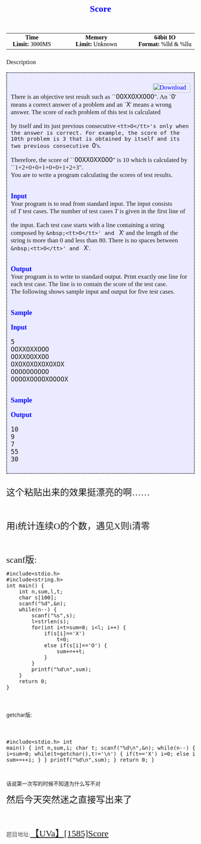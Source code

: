 
<div class="hiddable" id="vj_description" style="font-family:'times new roman'; font-size:17px">
<p class="pst" style="font-family:Arial,Helvetica,sans-serif; font-size:18pt; font-weight:bold; color:blue; margin-bottom:0px">
</p>
<div class="ptt" style="text-align:center; font-size:18pt; font-weight:bold; color:blue; padding:10px">
<a target="_blank" target="_blank" href="http://acm.hust.edu.cn/vjudge/problem/visitOriginUrl.action?id=48771" style="color:blue; text-decoration:none">Score</a></div>
<div class="plm" style="text-align:center; font-size:14px">
<table align="center" style="color:rgb(0,0,0); font-size:16px; text-align:center">
<tbody>
<tr>
<td><strong>Time Limit:</strong>&nbsp;3000MS</td>
<td width="10px">&nbsp;</td>
<td><strong>Memory Limit:</strong>&nbsp;Unknown</td>
<td width="10px">&nbsp;</td>
<td><strong>64bit IO Format:</strong>&nbsp;%lld &amp; %llu</td>
</tr>
</tbody>
</table>
</div>
<p></p>
<p class="pst" style="font-family:Arial,Helvetica,sans-serif; font-size:18pt; font-weight:bold; color:blue; margin-bottom:0px">
Description</p>
<div class="textBG" style="padding:10px; border-style:dotted; border-width:2px; background-color:rgb(234,235,255)">
<span style="float:right"><a target="_blank" target="_blank" href="http://7xjob4.com1.z0.glb.clouddn.com/1cc6928b338f2eb8eb833dd0b1383cd0" style="color:blue; text-decoration:none"><img width="100" height="26" border="0" title="Download as PDF" alt="Download as PDF" src="http://uva.onlinejudge.org/components/com_onlinejudge/images/button_pdf.png"></a></span>
<div style="clear:both"></div>
<p style="margin-top:0px; margin-bottom:0.0001pt">There is an objective test result such as ``<tt>OOXXOXXOOO</tt>&quot;. An `<tt>O</tt>' means a correct answer of a problem and an `<tt>X</tt>' means a wrong answer. The score of each problem of this test is calculated
 by itself and its just previous consecutive `<tt>O</tt>'s only when the answer is correct. For example, the score of the 10th problem is 3 that is obtained by itself and its two previous consecutive `<tt>O</tt>'s.</p>
<p style="margin-top:0px; margin-bottom:0.0001pt">Therefore, the score of ``<tt>OOXXOXXOOO</tt>&quot; is 10 which is calculated by ``1&#43;2&#43;0&#43;0&#43;1&#43;0&#43;0&#43;1&#43;2&#43;3&quot;.</p>
<p style="margin-top:0px; margin-bottom:0.0001pt">You are to write a program calculating the scores of test results.</p>
<p style="margin-top:0px; margin-bottom:0.0001pt"></p>
<h2 style="margin-bottom:0px"><span style="font-size:18px; color:#ff0000"><a target="_blank" target="_blank" name="SECTION0001001000000000000000" href="http://acm.hust.edu.cn/vjudge/problem/viewProblem.action?id=48771" style="color:blue; text-decoration:none">Input</a>&nbsp;</span></h2>
<p style="margin-top:0px; margin-bottom:0.0001pt">Your program is to read from standard input. The input consists of&nbsp;<span class="MATH"><em>T</em></span>&nbsp;test cases. The number of test cases&nbsp;<span class="MATH"><em>T</em></span>&nbsp;is given in the first line of
 the input. Each test case starts with a line containing a string composed by `&nbsp;<tt>O</tt>' and `&nbsp;<tt>X</tt>' and the length of the string is more than 0 and less than 80. There is no spaces between `&nbsp;<tt>O</tt>' and `&nbsp;<tt>X</tt>'.</p>
<p style="margin-top:0px; margin-bottom:0.0001pt"></p>
<h2 style="margin-bottom:0px"><span style="font-size:18px; color:#ff0000"><a target="_blank" target="_blank" name="SECTION0001002000000000000000" href="http://acm.hust.edu.cn/vjudge/problem/viewProblem.action?id=48771" style="color:blue; text-decoration:none">Output</a>&nbsp;</span></h2>
<p style="margin-top:0px; margin-bottom:0.0001pt">Your program is to write to standard output. Print exactly one line for each test case. The line is to contain the score of the test case.</p>
<p style="margin-top:0px; margin-bottom:0.0001pt">The following shows sample input and output for five test cases.</p>
<p style="margin-top:0px; margin-bottom:0.0001pt"></p>
<h2 style="margin-bottom:0px"><span style="font-size:18px; color:#ff0000"><a target="_blank" target="_blank" name="SECTION0001003000000000000000" href="http://acm.hust.edu.cn/vjudge/problem/viewProblem.action?id=48771" style="color:blue; text-decoration:none">Sample
 Input</a>&nbsp;</span></h2>
<p style="margin-top:0px; margin-bottom:0.0001pt"></p>
<pre style="white-space:pre-wrap; word-wrap:break-word">5 
OOXXOXXOOO 
OOXXOOXXOO 
OXOXOXOXOXOXOX 
OOOOOOOOOO 
OOOOXOOOOXOOOOX
</pre>
<p style="margin-top:0px; margin-bottom:0.0001pt"></p>
<h2 style="margin-bottom:0px"><span style="font-size:18px; color:#ff0000"><a target="_blank" target="_blank" name="SECTION0001004000000000000000" href="http://acm.hust.edu.cn/vjudge/problem/viewProblem.action?id=48771" style="color:blue; text-decoration:none">Sample
 Output</a>&nbsp;</span></h2>
<p style="margin-top:0px; margin-bottom:0.0001pt"></p>
<pre style="white-space:pre-wrap; word-wrap:break-word">10 
9 
7 
55 
30
</pre>
<p style="margin-top:0px; margin-bottom:0.0001pt"></p>
</div>
</div>
<p class="opt_btn" align="center"><span style="font-size:14px; color:#333399"><span style="font-family:Simsun"></span><a target="_blank" target="_blank" href="http://acm.hust.edu.cn/vjudge/problem/toSubmit.action?id=48771" class="login ui-button ui-widget ui-state-default ui-corner-all ui-button-text-only" style="display:inline-block; position:relative; padding:0px; margin-right:0.1em; vertical-align:middle; overflow:visible; text-decoration:none; font-family:Verdana,Arial,sans-serif; border:1px solid rgb(211,211,211); color:blue; font-size:12px!important"></a></span></p>
<p class="opt_btn" align="center" style="text-align:left"><span style="font-family:KaiTi_GB2312; font-size:24px">这个粘贴出来的效果挺漂亮的啊……</span></p>
<p class="opt_btn" align="center" style="text-align:left"><span style="font-family:KaiTi_GB2312; font-size:24px"><br>
</span></p>
<p class="opt_btn" align="center" style="text-align:left"><span style="font-family:Microsoft YaHei; font-size:24px">用i统计连续O的个数，遇见X则i清零</span></p>
<p class="opt_btn" align="center" style="text-align:left"><span style="font-family:KaiTi_GB2312; font-size:24px"><br>
</span></p>
<p class="opt_btn" align="center" style="text-align:left"><span style="font-family:KaiTi_GB2312; font-size:24px">scanf版:</span></p>
<p class="opt_btn" align="center" style="text-align:left"><span style="font-family:KaiTi_GB2312; font-size:24px"></span><pre name="code" class="cpp">#include&lt;stdio.h&gt;
#include&lt;string.h&gt;
int main() {
	int n,sum,l,t;
	char s[100];
	scanf(&quot;%d&quot;,&amp;n);
	while(n--) {
		scanf(&quot;%s&quot;,s);
		l=strlen(s);
		for(int i=t=sum=0; i&lt;l; i++) {
			if(s[i]==&#39;X&#39;)
				t=0;
			else if(s[i]==&#39;O&#39;) {
				sum+=++t;
			}
		}
		printf(&quot;%d\n&quot;,sum);
	}
	return 0;
}</pre><span style="font-family:KaiTi_GB2312; font-size:24px"></span></p>
<p class="opt_btn" align="center" style="text-align:left"><span style="font-family:KaiTi_GB2312; font-size:24px"><span style="font-family:KaiTi_GB2312; font-size:24px"><br>
</span></span></p>
getchar版:
<p class="opt_btn" align="center" style="text-align:left"><span style="font-family:KaiTi_GB2312; font-size:24px"><br>
</span><pre name="code" class="cpp">#include&lt;stdio.h&gt;
int main() {
	int n,sum,i;
	char t;
	scanf(&quot;%d\n&quot;,&amp;n);
	while(n--) {
		i=sum=0;
		while(t=getchar(),t!=&#39;\n&#39;) {
			if(t==&#39;X&#39;)
				i=0;
			else if(t==&#39;O&#39;) {
				sum+=++i;
			}
		}
		printf(&quot;%d\n&quot;,sum);
	}
	return 0;
}</pre><br>
话说第一次写的时候不知道为什么写不对</p>
<p class="opt_btn" align="center" style="text-align:left"><span style="font-family:KaiTi_GB2312; font-size:24px">然后今天突然迷之直接写出来了</span></p>
<p class="opt_btn" align="center" style="text-align:left"><span style="font-family:KaiTi_GB2312; font-size:24px"><br>
</span></p>
<p class="opt_btn" align="center" style="text-align:left"><span style="font-family:KaiTi_GB2312; font-size:24px"><span style="color:rgb(85,85,85); font-family:'microsoft yahei'; font-size:15px; line-height:35px">题目地址:</span><a target="_blank" target="_blank" href="http://acm.hust.edu.cn/vjudge/problem/viewProblem.action?id=48771">【UVa】[1585]Score</a><br>
</span></p>
